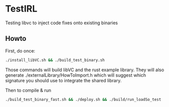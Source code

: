 # TestIRL

Testing libvc to inject code fixes onto existing binaries

## Howto

First, do once:

```bash
./install_libVC.sh && ./build_test_binary.sh
```
Those commands will build libVC and the rust example library. They will also generate ./externalLibrary/HowToImport.h which will suggest which signature you should use to integrate the shared library.

Then to compile & run

```bash
./build_test_binary_fast.sh && ./deploy.sh && ./build/run_loadSo_test
```
